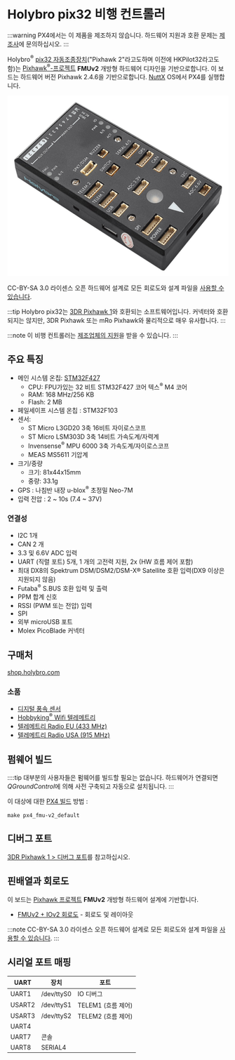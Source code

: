 # Holybro pix32 비행 컨트롤러

:::warning PX4에서는 이 제품을 제조하지 않습니다. 하드웨어 지원과 호환 문제는 [제조사](https://shop.holybro.com/)에 문의하십시오.
:::

Holybro<sup>&reg;</sup> [pix32 자동조종장치](https://shop.holybro.com/c/pixhawk-2_0460)("Pixhawk 2"라고도하며 이전에 HKPilot32라고도 함)는 [Pixhawk<sup>&reg;</sup>-프로젝트](https://pixhawk.org/) **FMUv2** 개방형 하드웨어 디자인을 기반으로합니다. 이 보드는 하드웨어 버전 Pixhawk 2.4.6을 기반으로합니다. [NuttX](https://nuttx.apache.org/) OS에서 PX4를 실행합니다.

![pix32](../../assets/flight_controller/holybro_pix32/pix32_hero.jpg)

CC-BY-SA 3.0 라이센스 오픈 하드웨어 설계로 모든 회로도와 설계 파일을 [사용할 수 있습니다](https://github.com/PX4/Hardware).

:::tip
Holybro pix32는 [3DR Pixhawk 1](../flight_controller/pixhawk.md)와 호환되는 소프트웨어입니다. 커넥터와 호환되지는 않지만, 3DR Pixhawk 또는 mRo Pixhawk와 물리적으로 매우 유사합니다.
:::

:::note
이 비행 컨트롤러는 [제조업체의 지원](../flight_controller/autopilot_manufacturer_supported.md)을 받을 수 있습니다.
:::

## 주요 특징

* 메인 시스템 온칩: [STM32F427](http://www.st.com/web/en/catalog/mmc/FM141/SC1169/SS1577/LN1789) 
  * CPU: FPU가있는 32 비트 STM32F427 코어 텍스<sup>&reg;</sup> M4 코어
  * RAM: 168 MHz/256 KB
  * Flash: 2 MB
* 페일세이프 시스템 온칩 : STM32F103
* 센서: 
  * ST Micro L3GD20 3축 16비트 자이로스코프
  * ST Micro LSM303D 3축 14비트 가속도계/자력계
  * Invensense<sup>&reg;</sup> MPU 6000 3축 가속도계/자이로스코프
  * MEAS MS5611 기압계
* 크기/중량 
  * 크기: 81x44x15mm
  * 중량: 33.1g
* GPS : 나침반 내장 u-blox<sup>&reg;</sup> 초정밀 Neo-7M
* 입력 전압 : 2 ~ 10s (7.4 ~ 37V)

### 연결성

* I2C 1개
* CAN 2 개
* 3.3 및 6.6V ADC 입력
* UART (직렬 포트) 5개, 1 개의 고전력 지원, 2x (HW 흐름 제어 포함)
* 최대 DX8의 Spektrum DSM/DSM2/DSM-X® Satellite 호환 입력(DX9 이상은 지원되지 않음)
* Futaba<sup>&reg;</sup> S.BUS 호환 입력 및 출력
* PPM 합계 신호
* RSSI (PWM 또는 전압) 입력
* SPI
* 외부 microUSB 포트
* Molex PicoBlade 커넥터

## 구매처

[shop.holybro.com](https://shop.holybro.com/c/pixhawk-2_0460)

### 소품

* [디지털 풍속 센서](https://shop.holybro.com/c/digital-air-speed-sensor_0508)
* [Hobbyking<sup>&reg;</sup> Wifi 텔레메트리](https://hobbyking.com/en_us/apm-pixhawk-wireless-wifi-radio-module.html)
* [텔레메트리 Radio EU (433 MHz)](https://shop.holybro.com/c/433mhz_0470)
* [텔레메트리 Radio USA (915 MHz)](https://shop.holybro.com/c/915mhz_0471)

## 펌웨어 빌드

::::tip 대부분의 사용자들은 펌웨어를 빌드할 필요는 없습니다. 하드웨어가 연결되면 *QGroundControl*에 의해 사전 구축되고 자동으로 설치됩니다.
:::

이 대상에 대한 [PX4 빌드](../dev_setup/building_px4.md) 방법 :

    make px4_fmu-v2_default
    

## 디버그 포트

[3DR Pixhawk 1 &gt; 디버그 포트](../flight_controller/pixhawk.md#debug-ports)를 참고하십시오.

## 핀배열과 회로도

이 보드는 [Pixhawk 프로젝트](https://pixhawk.org/) **FMUv2** 개방형 하드웨어 설계에 기반합니다.

* [FMUv2 + IOv2 회로도](https://raw.githubusercontent.com/PX4/Hardware/master/FMUv2/PX4FMUv2.4.5.pdf) - 회로도 및 레이아웃

:::note CC-BY-SA 3.0 라이센스 오픈 하드웨어 설계로 모든 회로도와 설계 파일을 [사용할 수 있습니다](https://github.com/PX4/Hardware).
:::

## 시리얼 포트 매핑

| UART   | 장치         | 포트             |
| ------ | ---------- | -------------- |
| UART1  | /dev/ttyS0 | IO 디버그         |
| USART2 | /dev/ttyS1 | TELEM1 (흐름 제어) |
| USART3 | /dev/ttyS2 | TELEM2 (흐름 제어) |
| UART4  |            |                |
| UART7  | 콘솔         |                |
| UART8  | SERIAL4    |                |

<!-- Note: Got ports using https://github.com/PX4/px4_user_guide/pull/672#issuecomment-598198434 -->
